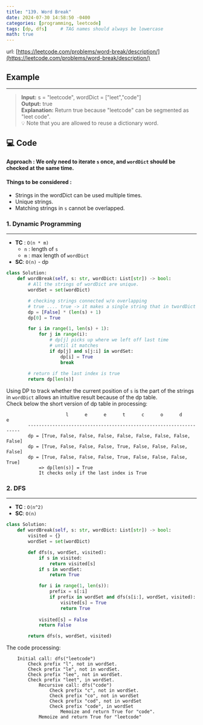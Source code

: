 ```yaml
---
title: "139. Word Break"
date: 2024-07-30 14:58:50 -0400
categories: [programming, leetcode]
tags: [dp, dfs]     # TAG names should always be lowercase
math: true
---
```


url: [https://leetcode.com/problems/word-break/description/](https://leetcode.com/problems/word-break/description/)

## **Example**
---
> **Input:** s = "leetcode", wordDict = ["leet","code"]<br>
> **Output:** true <br>
> **Explanation:** Return true because "leetcode" can be segmented as "leet code".<br>💡 Note that you are allowed to reuse a dictionary word.

## **💻 Code**
#### **Approach** : We only need to iterate `s` once, and `wordDict` should be checked at the same time.
#### **Things to be considered** :
- Strings in the wordDict can be used multiple times.
- Unique strings.
- Matching strings in `s` cannot be overlapped.

### **1. Dynamic Programming** 
---
- **TC** : `O(n * m)`
    - `n` : length of `s`
    - `m` : max length of `wordDict`
- **SC**: `O(n)` - dp

```python
class Solution:
    def wordBreak(self, s: str, wordDict: List[str]) -> bool:
        # All the strings of wordDict are unique.
        wordSet = set(wordDict)

        # checking strings connected w/o overlapping
        # true .... true -> it makes a single string that in twordDict
        dp = [False] * (len(s) + 1)
        dp[0] = True 

        for i in range(1, len(s) + 1):
            for j in range(i):
                # dp[j] picks up where we left off last time
                # until it matches
                if dp[j] and s[j:i] in wordSet: 
                    dp[i] = True
                    break
        
        # return if the last index is true
        return dp[len(s)]
```
Using DP to track whether the current position of `s` is the part of the strings in `wordDict` allows an intuitive result because of the dp table. <br>
Check below the short version of dp table in processing:
```text
                      l      e      e      t      c      o      d      e
        -------------------------------------------------------------------
        dp = [True, False, False, False, False, False, False, False, False]
        dp = [True, False, False, False, True, False, False, False, False]
        dp = [True, False, False, False, True, False, False, False, True]
            => dp[len(s)] = True
            It checks only if the last index is True
```

### **2. DFS**
---
- **TC** : `O(n^2)`
- **SC**: `O(n)`
```python
class Solution:
    def wordBreak(self, s: str, wordDict: List[str]) -> bool:
        visited = {}
        wordSet = set(wordDict)

        def dfs(s, wordSet, visited):
            if s in visited:
                return visited[s]
            if s in wordSet:
                return True

            for i in range(1, len(s)):
                prefix = s[:i]
                if prefix in wordSet and dfs(s[i:], wordSet, visited):
                    visited[s] = True
                    return True
        
            visited[s] = False
            return False

        return dfs(s, wordSet, visited)
```
The code processing:
```text
    Initial call: dfs("leetcode")
        Check prefix "l", not in wordSet.
        Check prefix "le", not in wordSet.
        Check prefix "lee", not in wordSet.
        Check prefix "leet", in wordSet.
            Recursive call: dfs("code")
                Check prefix "c", not in wordSet.
                Check prefix "co", not in wordSet
                Check prefix "cod", not in wordSet
                Check prefix "code", in wordSet
                    Memoize and return True for "code".
            Memoize and return True for "leetcode"
```